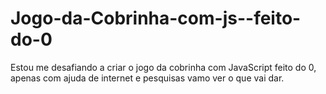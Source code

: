 # Jogo-da-Cobrinha-com-js--feito-do-0
Estou me desafiando a criar o jogo da cobrinha com JavaScript feito do 0, apenas com ajuda de internet e pesquisas vamo ver o que vai dar.
